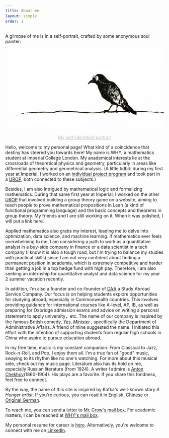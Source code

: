 ```yaml
---
title: About me
layout: simple
order: 1
---
```



A glimpse of me is in a self-portrait, crafted by some anonymous soul painter:

<div  align="center"> 
<img src="/assets/img/self_portrait.JPG?height=288&width=420&top_left_y=596&top_left_x=1357" style="zoom:75%">
</div>
<center style="font-size:14px;color:#C0C0C0;text-decoration:underline">My self-identitied portrait</center>

Hello, welcome to my personal page! What kind of a coincidence that destiny has steered you towards here! My name is WHY, a mathematics student at Imperial College London. My anademical interests lie at the crossroads of theoretical physics and geometry, particularly in areas like differential geometry and geometrical analysis. (A little tidbit: during my first year at Imperial, I worked on an [individual project program](/study/Imperial_mathematics/year_1/Individual_Research_Project/Individual_Research_Project_main) and took part in a [UROP](/study/Imperial_mathematics/year_1/UROP/UROP_main), both connected to these subjects.) 

Besides, I am also intrigued by mathematical logic and formalizing mathematics. During that same first year at Imperial, I worked on the other [UROP](/study/Imperial_mathematics/year_1/UROP/UROP_main) that involved building a group theory game on a website, aiming to teach people to prove mathematical propositions in Lean (a kind of functional programming language) and the basic concepts and theorems in group theory. My friends and I are still working on it. When it was polished, I will put a link here.

Applied mathematics also grabs my interest, leading me to delve into optimization, data science, and machine learning. If mathematics ever feels overwhelming to me,  I am considering a path to work as a quantitative analyst in a buy-side company in finance or a data scientist in a tech company (I know it is also a tough road, but I'm trying to balance my studies with practical skills) since I am not very confident about finding a permanent position in academia, which is extremely competitive and harder than getting a job in a top hedge fund with high pay. Therefore, I am also seeking an internship for quantitative analyst and data science for my year 2 summer vacation recently.

In addition, I'm also a founder and co-founder of [DAA](https://mp.weixin.qq.com/s/q-YlYrhkzNo1mfha0E4QKw) a Study Abroad Service Company. Our focus is on helping students explore opportunities for studying abroad, especially in Commonwealth countries. This involves providing guidance for international courses like A-level, AP, IB, as well as preparing for Oxbridge admission exams and advice on writing a personal statement to apply university，etc. The name of our company is inspired by the famous British comedy, [*Yes, Minister*](https://en.wikipedia.org/wiki/Yes_Minister) , specifically the Department of Administrative Affairs. A friend of mine suggested the name. I initiated this effort with the intention of supporting students from regular high schools in China who aspire to pursue education abroad.

In my free time, music is my constant companion. From Classical to Jazz, Rock-n-Roll, and Pop, I enjoy them all. I'm a true fan of "good" music, swaying to its rhythm like no one's watching. For more about this musical side, check out my music page.
Literature also has its hold on me, especially Russian literature (from 1924). A writer I admire is [Anton Chekhov](https://en.wikipedia.org/wiki/Anton_Chekhov)(1860-1904). His plays are a favorite. If you share this fondness, feel free to connect. 

By the way, the name of this site  is inspired by Kafka's well-known story *A Hunger artist*. If you're curious, you can read it in [English](/literature/stories/Franz_Kafka/A_Hunger_Artist), [Chinese](/literature/stories/Franz_Kafka/饥饿艺术家) or [Original German](/literature/stories/Franz_Kafka/Ein_Hungerkuenstler).

To reach me, you can send a letter to [Mr. Crow's mail box](annabellee123456@outlook.com).
For academic matters, I can be reached at [WHY's mail box](hongyu.wang22@imperial.ac.uk).

My personal resume for career is [here](/aboume/CV.pdf). Alternatively, you're welcome to connect with me on [Linkedln](https://www.linkedin.com/in/hongyuwang123456/).